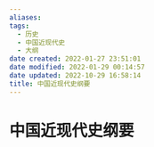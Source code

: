 ```yaml
---
aliases:
tags:
  - 历史
  - 中国近现代史
  - 大纲
date created: 2022-01-27 23:51:01
date modified: 2022-01-29 00:14:57
date updated: 2022-10-29 16:58:14
title: 中国近现代史纲要
---
```


# 中国近现代史纲要
